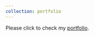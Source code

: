```yaml
---
collection: portfolio
---
```


Please click to check my [portfolio](http://web.stanford.edu/~hjian42/).